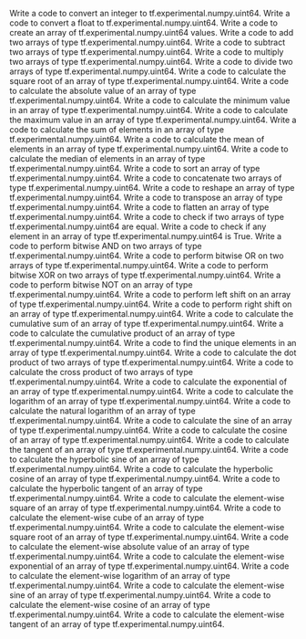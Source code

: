 Write a code to convert an integer to tf.experimental.numpy.uint64.
Write a code to convert a float to tf.experimental.numpy.uint64.
Write a code to create an array of tf.experimental.numpy.uint64 values.
Write a code to add two arrays of type tf.experimental.numpy.uint64.
Write a code to subtract two arrays of type tf.experimental.numpy.uint64.
Write a code to multiply two arrays of type tf.experimental.numpy.uint64.
Write a code to divide two arrays of type tf.experimental.numpy.uint64.
Write a code to calculate the square root of an array of type tf.experimental.numpy.uint64.
Write a code to calculate the absolute value of an array of type tf.experimental.numpy.uint64.
Write a code to calculate the minimum value in an array of type tf.experimental.numpy.uint64.
Write a code to calculate the maximum value in an array of type tf.experimental.numpy.uint64.
Write a code to calculate the sum of elements in an array of type tf.experimental.numpy.uint64.
Write a code to calculate the mean of elements in an array of type tf.experimental.numpy.uint64.
Write a code to calculate the median of elements in an array of type tf.experimental.numpy.uint64.
Write a code to sort an array of type tf.experimental.numpy.uint64.
Write a code to concatenate two arrays of type tf.experimental.numpy.uint64.
Write a code to reshape an array of type tf.experimental.numpy.uint64.
Write a code to transpose an array of type tf.experimental.numpy.uint64.
Write a code to flatten an array of type tf.experimental.numpy.uint64.
Write a code to check if two arrays of type tf.experimental.numpy.uint64 are equal.
Write a code to check if any element in an array of type tf.experimental.numpy.uint64 is True.
Write a code to perform bitwise AND on two arrays of type tf.experimental.numpy.uint64.
Write a code to perform bitwise OR on two arrays of type tf.experimental.numpy.uint64.
Write a code to perform bitwise XOR on two arrays of type tf.experimental.numpy.uint64.
Write a code to perform bitwise NOT on an array of type tf.experimental.numpy.uint64.
Write a code to perform left shift on an array of type tf.experimental.numpy.uint64.
Write a code to perform right shift on an array of type tf.experimental.numpy.uint64.
Write a code to calculate the cumulative sum of an array of type tf.experimental.numpy.uint64.
Write a code to calculate the cumulative product of an array of type tf.experimental.numpy.uint64.
Write a code to find the unique elements in an array of type tf.experimental.numpy.uint64.
Write a code to calculate the dot product of two arrays of type tf.experimental.numpy.uint64.
Write a code to calculate the cross product of two arrays of type tf.experimental.numpy.uint64.
Write a code to calculate the exponential of an array of type tf.experimental.numpy.uint64.
Write a code to calculate the logarithm of an array of type tf.experimental.numpy.uint64.
Write a code to calculate the natural logarithm of an array of type tf.experimental.numpy.uint64.
Write a code to calculate the sine of an array of type tf.experimental.numpy.uint64.
Write a code to calculate the cosine of an array of type tf.experimental.numpy.uint64.
Write a code to calculate the tangent of an array of type tf.experimental.numpy.uint64.
Write a code to calculate the hyperbolic sine of an array of type tf.experimental.numpy.uint64.
Write a code to calculate the hyperbolic cosine of an array of type tf.experimental.numpy.uint64.
Write a code to calculate the hyperbolic tangent of an array of type tf.experimental.numpy.uint64.
Write a code to calculate the element-wise square of an array of type tf.experimental.numpy.uint64.
Write a code to calculate the element-wise cube of an array of type tf.experimental.numpy.uint64.
Write a code to calculate the element-wise square root of an array of type tf.experimental.numpy.uint64.
Write a code to calculate the element-wise absolute value of an array of type tf.experimental.numpy.uint64.
Write a code to calculate the element-wise exponential of an array of type tf.experimental.numpy.uint64.
Write a code to calculate the element-wise logarithm of an array of type tf.experimental.numpy.uint64.
Write a code to calculate the element-wise sine of an array of type tf.experimental.numpy.uint64.
Write a code to calculate the element-wise cosine of an array of type tf.experimental.numpy.uint64.
Write a code to calculate the element-wise tangent of an array of type tf.experimental.numpy.uint64.